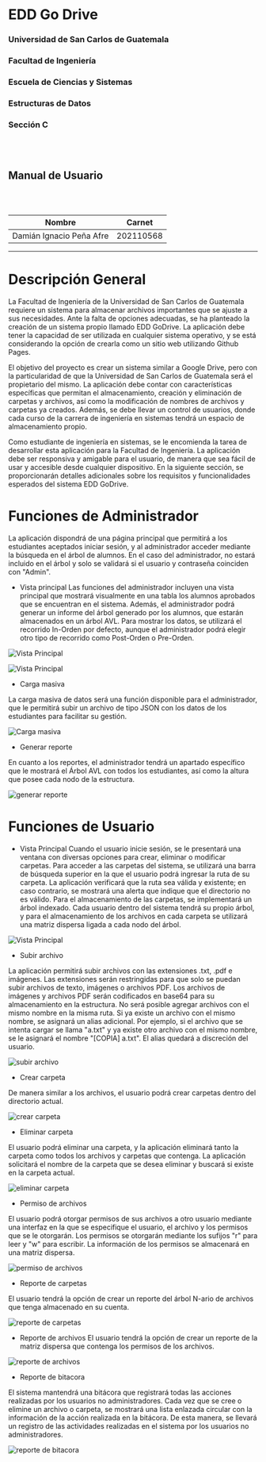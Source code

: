 # **EDD Go Drive**
### Universidad de San Carlos de Guatemala
### Facultad de Ingeniería
### Escuela de Ciencias y Sistemas
### Estructuras de Datos
### Sección C
<br></br>

## **Manual de Usuario**
<br></br>

| Nombre | Carnet | 
| --- | --- |
| Damián Ignacio Peña Afre | 202110568 |
----

# **Descripción General**

La Facultad de Ingeniería de la Universidad de San Carlos de Guatemala requiere un sistema para almacenar archivos importantes que se ajuste a sus necesidades. Ante la falta de opciones adecuadas, se ha planteado la creación de un sistema propio llamado EDD GoDrive. La aplicación debe tener la capacidad de ser utilizada en cualquier sistema operativo, y se está considerando la opción de crearla como un sitio web utilizando Github Pages.

El objetivo del proyecto es crear un sistema similar a Google Drive, pero con la particularidad de que la Universidad de San Carlos de Guatemala será el propietario del mismo. La aplicación debe contar con características específicas que permitan el almacenamiento, creación y eliminación de carpetas y archivos, así como la modificación de nombres de archivos y carpetas ya creados. Además, se debe llevar un control de usuarios, donde cada curso de la carrera de ingeniería en sistemas tendrá un espacio de almacenamiento propio.

Como estudiante de ingeniería en sistemas, se le encomienda la tarea de desarrollar esta aplicación para la Facultad de Ingeniería. La aplicación debe ser responsiva y amigable para el usuario, de manera que sea fácil de usar y accesible desde cualquier dispositivo. En la siguiente sección, se proporcionarán detalles adicionales sobre los requisitos y funcionalidades esperados del sistema EDD GoDrive.

# **Funciones de Administrador**

La aplicación dispondrá de una página principal que permitirá a los estudiantes aceptados iniciar sesión, y al administrador acceder mediante la búsqueda en el árbol de alumnos. En el caso del administrador, no estará incluido en el árbol y solo se validará si el usuario y contraseña coinciden con "Admin".


 * Vista principal
Las funciones del administrador incluyen una vista principal que mostrará visualmente en una tabla los alumnos aprobados que se encuentran en el sistema. Además, el administrador podrá generar un informe del árbol generado por los alumnos, que estarán almacenados en un árbol AVL. Para mostrar los datos, se utilizará el recorrido In-Orden por defecto, aunque el administrador podrá elegir otro tipo de recorrido como Post-Orden o Pre-Orden.

![Vista Principal](./images/1.PNG)

![Vista Principal](./images/12.PNG)

 * Carga masiva

La carga masiva de datos será una función disponible para el administrador, que le permitirá subir un archivo de tipo JSON con los datos de los estudiantes para facilitar su gestión.

![Carga masiva](./images/2.PNG)


 * Generar reporte

En cuanto a los reportes, el administrador tendrá un apartado específico que le mostrará el Árbol AVL con todos los estudiantes, así como la altura que posee cada nodo de la estructura.

![generar reporte](./images/3.PNG)


# **Funciones de Usuario**

 * Vista Principal
Cuando el usuario inicie sesión, se le presentará una ventana con diversas opciones para crear, eliminar o modificar carpetas. Para acceder a las carpetas del sistema, se utilizará una barra de búsqueda superior en la que el usuario podrá ingresar la ruta de su carpeta. La aplicación verificará que la ruta sea válida y existente; en caso contrario, se mostrará una alerta que indique que el directorio no es válido. Para el almacenamiento de las carpetas, se implementará un árbol indexado. Cada usuario dentro del sistema tendrá su propio árbol, y para el almacenamiento de los archivos en cada carpeta se utilizará una matriz dispersa ligada a cada nodo del árbol.

![Vista Principal](./images/4.PNG)

 * Subir archivo

La aplicación permitirá subir archivos con las extensiones .txt, .pdf e imágenes. Las extensiones serán restringidas para que solo se puedan subir archivos de texto, imágenes o archivos PDF. Los archivos de imágenes y archivos PDF serán codificados en base64 para su almacenamiento en la estructura. No será posible agregar archivos con el mismo nombre en la misma ruta. Si ya existe un archivo con el mismo nombre, se asignará un alias adicional. Por ejemplo, si el archivo que se intenta cargar se llama "a.txt" y ya existe otro archivo con el mismo nombre, se le asignará el nombre "[COPIA] a.txt". El alias quedará a discreción del usuario.

![subir archivo](./images/5.PNG)


 * Crear carpeta

De manera similar a los archivos, el usuario podrá crear carpetas dentro del directorio actual.

![crear carpeta](./images/6.PNG)

 * Eliminar carpeta

El usuario podrá eliminar una carpeta, y la aplicación eliminará tanto la carpeta como todos los archivos y carpetas que contenga. La aplicación solicitará el nombre de la carpeta que se desea eliminar y buscará si existe en la carpeta actual.

![eliminar carpeta](./images/7.PNG)

 * Permiso de archivos

El usuario podrá otorgar permisos de sus archivos a otro usuario mediante una interfaz en la que se especifique el usuario, el archivo y los permisos que se le otorgarán. Los permisos se otorgarán mediante los sufijos "r" para leer y "w" para escribir. La información de los permisos se almacenará en una matriz dispersa.

![permiso de archivos](./images/8.PNG)

 * Reporte de carpetas

 El usuario tendrá la opción de crear un reporte del árbol N-ario de archivos que tenga almacenado en su cuenta.
 
 ![reporte de carpetas](./images/9.PNG)

 * Reporte de archivos
 El usuario tendrá la opción de crear un reporte de la matriz dispersa que contenga los permisos de los archivos.

![reporte de archivos](./images/10.PNG)

 * Reporte de bitacora

 El sistema mantendrá una bitácora que registrará todas las acciones realizadas por los usuarios no administradores. Cada vez que se cree o elimine un archivo o carpeta, se mostrará una lista enlazada circular con la información de la acción realizada en la bitácora. De esta manera, se llevará un registro de las actividades realizadas en el sistema por los usuarios no administradores.

 ![reporte de bitacora](./images/11.PNG)